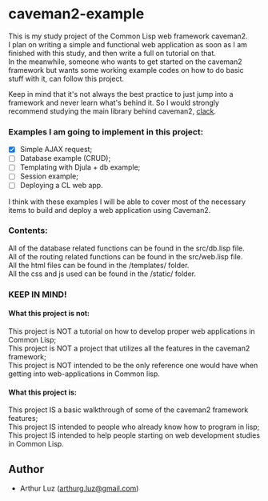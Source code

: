 # caveman2-example

This is my study project of the Common Lisp web framework caveman2.  
I plan on writing a simple and functional web application as soon as I am finished with this study, and then write a full on tutorial on that.  
In the meanwhile, someone who wants to get started on the caveman2 framework but wants some working example codes on how to do basic stuff with it, can follow this project.  

Keep in mind that it's not always the best practice to just jump into a framework and never learn what's behind it. So I would strongly recommend studying the main library behind caveman2, [clack](https://github.com/fukamachi/clack).

### Examples I am going to implement in this project:
- [x] Simple AJAX request;
- [ ] Database example (CRUD);    
- [ ] Templating with Djula + db example;
- [ ] Session example;
- [ ] Deploying a CL web app.

I think with these examples I will be able to cover most of the necessary items to build and deploy a web application using Caveman2.


### Contents:
All of the database related functions can be found in the src/db.lisp file.  
All of the routing related functions can be found in the src/web.lisp file.  
All the html files can be found in the /templates/ folder.  
All the css and js used can be found in the /static/ folder.  


### KEEP IN MIND!

#### What this project is not:
This project is NOT a tutorial on how to develop proper web applications in Common Lisp;  
This project is NOT a project that utilizes all the features in the caveman2 framework;  
This project is NOT intended to be the only reference one would have when getting into web-applications in Common lisp.  

#### What this project is:
This project IS a basic walkthrough of some of the caveman2 framework features;  
This project IS intended to people who already know how to program in lisp;  
This project IS intended to help people starting on web development studies in Common Lisp.  

## Author

* Arthur Luz (arthurg.luz@gmail.com)


